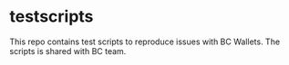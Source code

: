 # testscripts
This repo contains test scripts to reproduce issues with BC Wallets. The scripts is shared with BC team.
